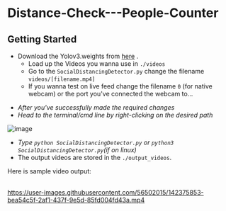 # Distance-Check---People-Counter

## Getting Started
- Download the Yolov3.weights from [here](https://drive.google.com/drive/u/0/folders/1PfDMFh95obu40N-8tLk-EAF7x847EnnM) .
  - Load up the Videos you wanna use in `./videos`
  - Go to the `SocialDistancingDetector.py`  change the filename `videos/[filename.mp4]`
  - If you wanna test on live feed change the filename `0` (for native webcam) or the port you've connected the webcam to...
+ *After you've successfully made the required changes*
+ *Head to the terminal/cmd line by right-clicking on the desired path* 

![image](https://user-images.githubusercontent.com/56502015/142374819-2605b52f-d699-46a0-8605-69519125d794.png) 
+ *Type `python SocialDistancingDetector.py` or `python3 SocialDistancingDetector.py`(if on linux)*
+ The output videos are stored in the `./output_videos`.


Here is sample video output:<br><br>

https://user-images.githubusercontent.com/56502015/142375853-bea54c5f-2af1-437f-9e5d-85fd004fd43a.mp4
